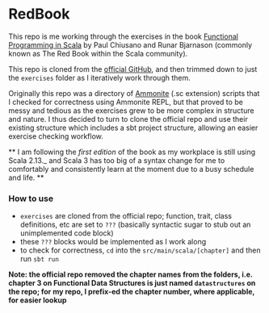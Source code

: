 # RedBook

This repo is me working through the exercises in the book [Functional Programming in Scala](https://www.manning.com/books/functional-programming-in-scala) by Paul Chiusano and Runar Bjarnason (commonly known as The Red Book within the Scala community).

This repo is cloned from the [official GitHub](https://github.com/fpinscala/fpinscala/tree/first-edition), and then trimmed down to just the `exercises` folder as I iteratively work through them. 

Originally this repo was a directory of [Ammonite](http://ammonite.io/) (.sc extension) scripts that I checked for correctness using Ammonite REPL, but that proved to be messy and tedious as the exercises grew to be more complex in structure and nature. 
I thus decided to turn to clone the official repo and use their existing structure which includes a sbt project structure, allowing an easier exercise checking workflow.

** I am following the *first edition* of the book as my workplace is still using Scala 2.13._ and Scala 3 has too big of a syntax change for me to comfortably and consistently learn at the moment due to a busy schedule and life. **


### How to use
- `exercises` are cloned from the official repo; function, trait, class definitions, etc are set to `???` (basically syntactic sugar to stub out an unimplemented code block)
- these `???` blocks would be implemented as I work along
- to check for correctness, `cd` into the `src/main/scala/[chapter]` and then run `sbt run`

**Note: the official repo removed the chapter names from the folders, i.e. chapter 3 on Functional Data Structures is just named `datastructures` on the repo; for my repo, I prefix-ed the chapter number, where applicable, for easier lookup**
